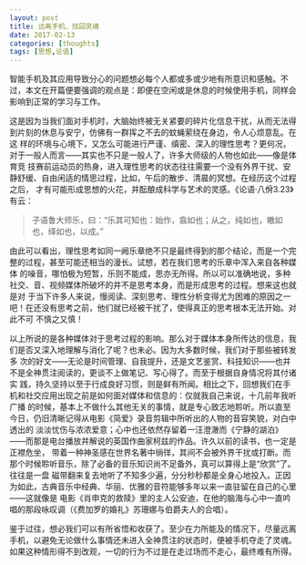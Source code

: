 ```yaml
---
layout: post
title: 远离手机、找回灵魂
date: 2017-02-13
categories: [thoughts]
tags: [思想,论语]
---
```


智能手机及其应用导致分心的问题想必每个人都或多或少地有所意识和感触。不过，本文在开篇便要强调的观点是：即便在空闲或是休息的时候使用手机，同样会影响到正常的学习与工作。

这是因为当我们面对手机时，大脑始终被无关紧要的碎片化信息干扰，从而无法得到片刻的休息与安宁，仿佛有一群挥之不去的蚊蝇萦绕在身边，令人心烦意乱。在这 样的环境与心境下，又怎么可能进行严谨、缜密、深入的理性思考？更何况，对于一般人而言——其实也不只是一般人了，许多大师级的人物也如此——像是体育竞 技赛前运动员的热身，进入理性思考的状态往往需要一个没有外界干扰、安静舒缓、自由闲适的情思过程，比如，午后的散步、清晨的冥想。在经历这个过程之后， 才有可能形成思想的火花，并酝酿成科学与艺术的灵感。《论语·八佾3.23》有云：

> 子语鲁大师乐，曰：“乐其可知也：始作，翕如也；从之，纯如也，皦如也，绎如也，以成。”

由此可以看出，理性思考如同一阙乐章绝不只是最终得到的那个结论，而是一个完整的过程，甚至可能还相当的漫长。试想，若在我们思考的乐章中浑入来自各种媒体 的噪音，哪怕极为短暂，乐则不能成，思亦无所得。所以可以准确地说，多种社交、音、视频媒体所破坏的并不是思考本身，而是形成思考的过程。想来这也就是对 于当下许多人来说，慢阅读、深刻思考、理性分析变得尤为困难的原因之一吧！在还没有思考之前，他们就已经被干扰了，使得真正的思考根本无法开始。对此不可 不慎之又慎！

以上所说的是各种媒体对于思考过程的影响。那么对于媒体本身所传达的信息，我们是否又深入地理解与消化了呢？也未必。因为大多数时候，我们对于那些被转发多 次的好文——无论是时间管理、自我提升，还是文艺鉴赏、科技知识——也并不是全神贯注阅读的，更谈不上做笔记、写心得了。而至于根据自身情况将其付诸实 践，持久坚持以至于行成良好习惯，则是鲜有所闻。相比之下，回想我们在手机和社交应用出现之前是如何面对媒体和信息的：仅就我自己来说，十几前年我听广播 的时候，基本上不做什么其他无关的事情，就是专心致志地聆听。所以直至今日，仍旧清晰记得从电影《简爱》录音剪辑中所听出的人物的音容笑貌，对白中透出的 淡淡忧伤与浓浓爱意；心中也还依然存留着一汪澄澈而《宁静的湖泊》——而那是电台播放并解说的英国作曲家柯兹的作品。许久以前的读书，也一定是正襟危坐， 带着一种神圣感在世界名著中徜徉，其间不会被外界干扰或打断。而那个时候聆听音乐，除了必备的音乐知识尚不足备外，真可以算得上是“欣赏”了。往往是一盘 磁带翻来复去地听了不知多少遍，分分秒秒都是全身心地投入。正因为如此，古典音乐中经典、华丽、优雅的音符能够多年以来一直驻留在自己的心里——这就像是 电影《肖申克的救赎》里的主人公安迪，在他的脑海与心中一直吟唱的那段咏叹调（《费加罗的婚礼》苏珊娜与伯爵夫人的合唱）。

鉴于过往，想必我们可以有所省悟和收获了。至少在力所能及的情况下，尽量远离手机，以避免无论做什么事情还未进入全神贯注的状态时，便被手机夺走了灵魂。如果这种情形得不到改观，一切的行为不过是在走过场而不走心，最终难有所得。
